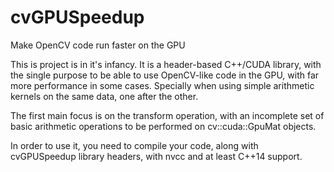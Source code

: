 # cvGPUSpeedup
Make OpenCV code run faster on the GPU

This is project is in it's infancy. It is a header-based C++/CUDA library, with the single purpose to be able to use OpenCV-like code in the GPU, with far more performance in some cases. Specially when using simple arithmetic kernels on the same data, one after the other.

The first main focus is on the transform operation, with an incomplete set of basic arithmetic operations to be performed on cv::cuda::GpuMat objects.

In order to use it, you need to compile your code, along with cvGPUSpeedup library headers, with nvcc and at least C++14 support.
